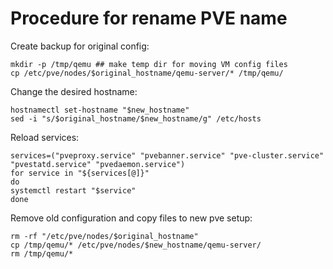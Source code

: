 # Procedure for rename PVE name 
Create backup for original config:
```
mkdir -p /tmp/qemu ## make temp dir for moving VM config files
cp /etc/pve/nodes/$original_hostname/qemu-server/* /tmp/qemu/
```
Change the desired hostname:
```
hostnamectl set-hostname "$new_hostname"
sed -i "s/$original_hostname/$new_hostname/g" /etc/hosts
```
Reload services:
```
services=("pveproxy.service" "pvebanner.service" "pve-cluster.service" "pvestatd.service" "pvedaemon.service")
for service in "${services[@]}"
do
systemctl restart "$service"
done
```
Remove old configuration and copy files to new pve setup:
```
rm -rf "/etc/pve/nodes/$original_hostname"
cp /tmp/qemu/* /etc/pve/nodes/$new_hostname/qemu-server/
rm /tmp/qemu/*
```
